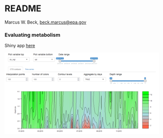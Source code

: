 # README
Marcus W. Beck, beck.marcus@epa.gov  



### Evaluating metabolism 

Shiny app [here](https://beckmw.shinyapps.io/metab_eval/)

<a href="https://beckmw.shinyapps.io/metab_eval/"><img src = "screenshot.PNG"></a>
